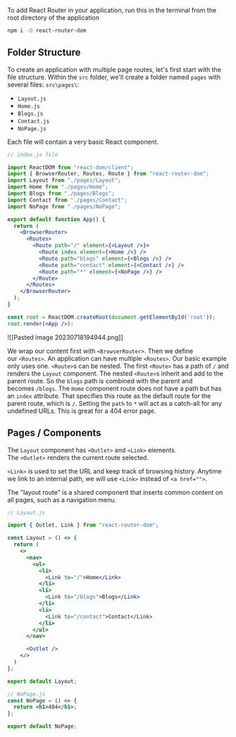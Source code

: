 To add React Router in your application, run this in the terminal from the root directory of the application
```sh
npm i -D react-router-dom
```

## Folder Structure
To create an application with multiple page routes, let's first start with the file structure.
Within the `src` folder, we'll create a folder named `pages` with several files:
`src\pages\`:
-   `Layout.js`
-   `Home.js`
-   `Blogs.js`
-   `Contact.js`
-   `NoPage.js`

Each file will contain a very basic React component.

```jsx
// index.js file

import ReactDOM from "react-dom/client";
import { BrowserRouter, Routes, Route } from "react-router-dom";
import Layout from "./pages/Layout";
import Home from "./pages/Home";
import Blogs from "./pages/Blogs";
import Contact from "./pages/Contact";
import NoPage from "./pages/NoPage";

export default function App() {
  return (
    <BrowserRouter>
      <Routes>
        <Route path="/" element={<Layout />}>
          <Route index element={<Home />} />
          <Route path="blogs" element={<Blogs />} />
          <Route path="contact" element={<Contact />} />
          <Route path="*" element={<NoPage />} />
        </Route>
      </Routes>
    </BrowserRouter>
  );
}

const root = ReactDOM.createRoot(document.getElementById('root'));
root.render(<App />);
```
![[Pasted image 20230718194944.png]]

We wrap our content first with `<BrowserRouter>`.
Then we define our `<Routes>`. An application can have multiple `<Routes>`. Our basic example only uses one.
`<Route>`s can be nested. The first `<Route>` has a path of `/` and renders the `Layout` component.
The nested `<Route>`s inherit and add to the parent route. So the `blogs` path is combined with the parent and becomes `/blogs`.
The `Home` component route does not have a path but has an `index` attribute. That specifies this route as the default route for the parent route, which is `/`.
Setting the `path` to `*` will act as a catch-all for any undefined URLs. This is great for a 404 error page.


## Pages / Components
The `Layout` component has `<Outlet>` and `<Link>` elements.
The `<Outlet>` renders the current route selected.

`<Link>` is used to set the URL and keep track of browsing history.
Anytime we link to an internal path, we will use `<Link>` instead of `<a href="">`.

The "layout route" is a shared component that inserts common content on all pages, such as a navigation menu.

```jsx
// Layout.js

import { Outlet, Link } from "react-router-dom";

const Layout = () => {
  return (
    <>
      <nav>
        <ul>
          <li>
            <Link to="/">Home</Link>
          </li>
          <li>
            <Link to="/blogs">Blogs</Link>
          </li>
          <li>
            <Link to="/contact">Contact</Link>
          </li>
        </ul>
      </nav>

      <Outlet />
    </>
  )
};

export default Layout;
```

```jsx
// NoPage.js
const NoPage = () => {
  return <h1>404</h1>;
};

export default NoPage;
```
